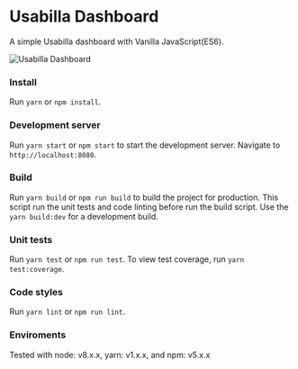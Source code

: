 # Usabilla Dashboard
A simple Usabilla dashboard with Vanilla JavaScript(ES6).

![Usabilla Dashboard](https://github.com/danialkalbasi/usabilla-dashboard/blob/master/screenshot.png)

### Install
Run `yarn` or `npm install`.

### Development server
Run `yarn start` or `npm start` to start the development server. Navigate to `http://localhost:8080`.

### Build
Run `yarn build` or `npm run build` to build the project for production. This script run the unit tests and code linting before run the build script. Use the `yarn build:dev` for a development build.

### Unit tests
Run `yarn test` or `npm run test`. To view test coverage, run `yarn test:coverage`.

### Code styles
Run `yarn lint` or `npm run lint`.

### Enviroments
Tested with node: v8.x.x, yarn: v1.x.x, and npm: v5.x.x

